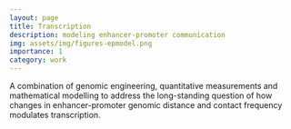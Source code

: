 ```yaml
---
layout: page
title: Transcription
description: modeling enhancer-promoter communication
img: assets/img/figures-epmodel.png
importance: 1
category: work
---
```


A combination of genomic engineering, quantitative measurements and mathematical modelling to address the long-standing question of how changes in enhancer-promoter genomic distance and contact frequency modulates transcription.

